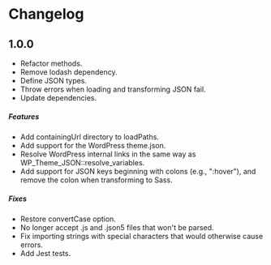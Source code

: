 # Changelog

## 1.0.0
- Refactor methods.
- Remove lodash dependency.
- Define JSON types.
- Throw errors when loading and transforming JSON fail.
- Update dependencies.

##### Features
- Add containingUrl directory to loadPaths.
- Add support for the WordPress theme.json.
- Resolve WordPress internal links in the same way as WP_Theme_JSON::resolve_variables.
- Add support for JSON keys beginning with colons (e.g., ":hover"), and remove the colon when transforming to Sass.

##### Fixes
- Restore convertCase option.
- No longer accept .js and .json5 files that won't be parsed.
- Fix importing strings with special characters that would otherwise cause errors.
- Add Jest tests.

